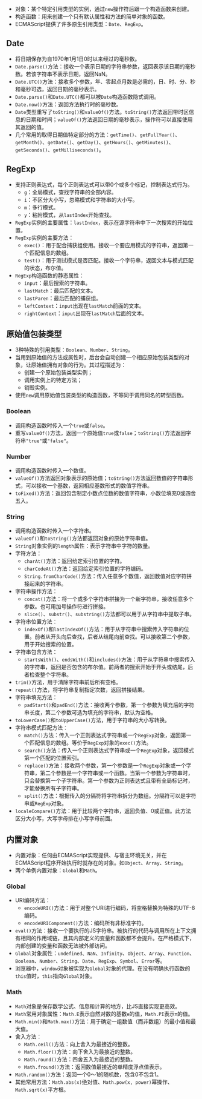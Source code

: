 * 对象：某个特定引用类型的实例，通过`new`操作符后跟一个构造函数来创建。
* 构造函数：用来创建一个只有默认属性和方法的简单对象的函数。
* ECMAScript提供了许多原生引用类型：`Date`、`RegExp`。
## Date
* 将日期保存为自1970年1月1日0时以来经过的毫秒数。
* `Date.parse()`方法：接收一个表示日期的字符串参数，返回表示该日期的毫秒数。若该字符串不表示日期，返回NaN。
* `Date.UTC()`方法：接收多个参数，年、零起点月数是必需的，日、时、分、秒和毫秒可选，返回日期的毫秒表示。
* `Date.parse()`和`Date.UTC()`都可以被`Date`构造函数隐式调用。
* `Date.now()`方法：返回方法执行时的毫秒数。
* `Date`类型重写了`toString()`和`valueOf()`方法。`toString()`方法返回带时区信息的日期和时间；`valueOf()`方法返回日期的毫秒表示，操作符可以直接使用其返回的值。
* 几个常用的取得日期值特定部分的方法：`getTime()`、`getFullYear()`、`getMonth()`、`getDate()`、`getDay()`、`getHours()`、`getMinutes()`、`getSeconds()`、`getMilliseconds()`。

## RegExp
* 支持正则表达式，每个正则表达式可以带0个或多个标记，控制表达式行为。
	* `g`：全局模式，查找字符串的全部内容。
	* `i`：不区分大小写，忽略模式和字符串的大小写。
	* `m`：多行模式。
	* `y`：粘附模式，从`lastIndex`开始查找。
* `RegExp`实例的主要属性：`lastIndex`，表示在源字符串中下一次搜索的开始位置。
* `RegExp`实例的主要方法：
	* `exec()`：用于配合捕获组使用。接收一个要应用模式的字符串，返回第一个匹配信息的数组。
	* `test()`：用于测试模式是否匹配。接收一个字符串，返回文本与模式匹配的状态，布尔值。
* `RegExp`构造函数的静态属性：
	* `input`：最后搜索的字符串。
	* `lastMatch`：最后匹配的文本。
	* `lastParen`：最后匹配的捕获组。
	* `leftContext`：`input`出现在`lastMatch`前面的文本。
	* `rightContext`：`input`出现在`lastMatch`后面的文本。

## 原始值包装类型
* 3种特殊的引用类型：`Boolean`、`Number`、`String`。
* 当用到原始值的方法或属性时，后台会自动创建一个相应原始包装类型的对象，让原始值拥有对象的行为。其过程描述为：
	* 创建一个原始包装类型实例；
	* 调用实例上的特定方法；
	* 销毁实例。
* 使用`new`调用原始值包装类型的构造函数，不等同于调用同名的转型函数。
### Boolean
* 调用构造函数时传入一个`true`或`false`。
* 重写`valueOf()`方法，返回一个原始值`true`或`false`；`toString()`方法返回字符串`"true"`或`"false"`。

### Number
* 调用构造函数时传入一个数值。
* `valueOf()`方法返回对象表示的原始值；`toString()`方法返回数值的字符串形式，可以接收一个基数，返回相应基数形式的数值字符串。
* `toFixed()`方法：返回包含制定小数点位数的数值字符串，小数位填充0或四舍五入。

### String
* 调用构造函数时传入一个字符串。
* `valueOf()`和`toString()`方法都返回对象的原始字符串值。
* `String`对象实例的`length`属性：表示字符串中字符的数量。
* 字符方法：
	* `charAt()`方法：返回给定索引位置的字符。
	* `charCodeAt()`方法：返回给定索引位置的字符编码。
	* `String.fromCharCode()`方法：传入任意多个数值，返回数值对应字符拼接起来的字符串。
* 字符串操作方法：
	* `concat()`方法：将一个或多个字符串拼接为一个新字符串，接收任意多个参数。也可用加号操作符进行拼接。
	* `slice()`、`substr()`、`substring()`方法都可以用于从字符串中提取子串。
* 字符串位置方法：
	* `indexOf()`和`lastIndexOf()`方法：用于从字符串中搜索传入字符串的位置。前者从开头向后查找，后者从结尾向前查找。可以接收第二个参数，用于开始搜索的位置。
* 字符串包含方法：
	* `startsWith()`、`endsWith()`和`includes()`方法：用于从字符串中搜索传入的字符串，返回是否包含的布尔值。前两者的搜索开始于开头或结尾，后者检查整个字符串。
* `trim()`方法，用于清除字符串前后所有空格。
* `repeat()`方法，将字符串复制指定次数，返回拼接结果。
* 字符串填充方法：
	* `padStart()`和`padEnd()`方法：接收两个参数，第一个参数为填充后的字符串长度，第二个参数可选为填充的字符串，默认为空格。
* `toLowerCase()`和`toUpperCase()`方法，用于字符串的大小写转换。
* 字符串模式匹配方法：
	* `match()`方法：传入一个正则表达式字符串或一个`RegExp`对象，返回第一个匹配信息的数组。等价于`RegExp`对象的`exec()`方法。
	* `search()`方法：传入一个正则表达式字符串或一个`RegExp`对象，返回模式第一个匹配的位置索引。
	* `replace()`方法：接收两个参数，第一个参数是一个`RegExp`对象或一个字符串，第二个参数是一个字符串或一个函数。当第一个参数为字符串时，只会替换第一个子字符串。第一个参数为正则表达式且带有全局标记时，才能替换所有子字符串。
	* `split()`方法：根据传入的分隔符将字符串拆分为数组。分隔符可以是字符串或`RegExp`对象。
* `localeCompare()`方法：用于比较两个字符串，返回负值、0或正值。此方法区分大小写，大写字母排在小写字母前面。

## 内置对象
* 内置对象：任何由ECMAScript实现提供、与宿主环境无关，并在ECMAScript程序开始执行时就存在的对象。如`Object`、`Array`、`String`。
* 两个单例内置对象：`Global`和`Math`。
### Global
* URI编码方法：
	* `encodeURI()`方法：用于对整个URI进行编码，将空格替换为特殊的UTF-8编码。
	* `encodeURIComponent()`方法：编码所有非标准字符。
* `eval()`方法：接收一个要执行的JS字符串。被执行的代码与调用所在上下文拥有相同的作用域链，且其内部定义的变量和函数都不会提升。在严格模式下，内部创建的变量和函数无法被外部访问。
* `Global`对象属性：`undefined`、`NaN`、`Infinity`、`Object`、`Array`、`Function`、`Boolean`、`Number`、`String`、`Date`、`RegExp`、`Symbol`、`Error`等。
* 浏览器中，`window`对象被实现为`Global`对象的代理。在没有明确执行函数的`this`值时，`this`指向`Global`对象。

### Math
* `Math`对象是保存数学公式、信息和计算的地方，比JS直接实现更高效。
* `Math`常用对象属性：`Math.E`表示自然对数的基数`e`的值，`Math.PI`表示`π`的值。
* `Math.min()`和`Math.max()`方法：用于确定一组数值（而非数组）的最小值和最大值。
* 舍入方法：
	* `Math.ceil()`方法：向上舍入为最接近的整数。
	* `Math.floor()`方法：向下舍入为最接近的整数。
	* `Math.round()`方法：四舍五入为最接近的整数。
	* `Math.fround()`方法：返回数值最接近的单精度浮点值表示。
* `Math.random()`方法：返回一个0～1的随机数，包含0不包含1。
* 其他常用方法：`Math.abs(x)`绝对值、`Math.pow(x, power)`幂操作、`Math.sqrt(x)`平方根。